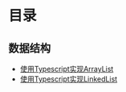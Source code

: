 # 目录

## 数据结构

- [使用Typescript实现ArrayList](./data-structure/typescript-arrayList.md)
- [使用Typescript实现LinkedList](./data-structure/typescript-arrayList.md)

<Vssue :title="$title" />

